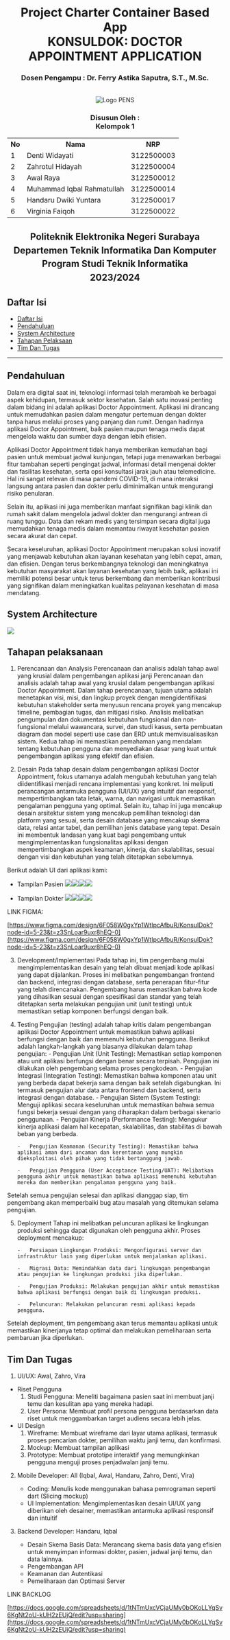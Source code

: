 <div align="center">
  <h1 style="text-align: center;font-weight: bold">Project Charter Container Based App<br>
KONSULDOK: DOCTOR APPOINTMENT  APPLICATION</h1>
  <h3 style="text-align: center;">Dosen Pengampu : Dr. Ferry Astika Saputra, S.T., M.Sc.</h3>
</div>
<br />
<div align="center">
  <img src="https://upload.wikimedia.org/wikipedia/id/4/44/Logo_PENS.png" alt="Logo PENS">
  <h3 style="text-align: center;">Disusun Oleh : <br>Kelompok 1 </h3>
  <div style="align: center;">
    <table>
      <tr>
        <th>No</th>
        <th>Nama</th>
        <th>NRP</th>
      </tr>
      <tr>
        <td>1</td>
        <td>Denti Widayati</td>
        <td>3122500003</td>
      </tr>
      <tr>
        <td>2</td>
        <td>Zahrotul Hidayah</td>
        <td>3122500004</td>
      </tr>
      <tr>
        <td>3</td>
        <td>Awal Raya</td>
        <td>3122500012</td>
      </tr>
      <tr>
        <td>4</td>
        <td>Muhammad Iqbal Rahmatullah</td>
        <td>3122500014</td>
      </tr>
      <tr>
        <td>5</td>
        <td>Handaru Dwiki Yuntara</td>
        <td>3122500017</td>
      </tr>
      <tr>
        <td>6</td>
        <td>Virginia Faiqoh</td>
        <td>3122500022</td>
      </tr>
      </tr>
    </table>
  </div>

<h2 style="text-align: center;line-height: 1.5">Politeknik Elektronika Negeri Surabaya<br>Departemen Teknik Informatika Dan Komputer<br>Program Studi Teknik Informatika<br>2023/2024</h2>
</div>

## Daftar Isi

- [Daftar Isi](#daftar-isi)
- [Pendahuluan](#pendahuluan)
- [System Architecture](#system-architecture)
- [Tahapan Pelaksaan](#tahapan-pelaksaan)
- [Tim Dan Tugas](#tim-dan-tugas)

<hr>

## Pendahuluan

Dalam era digital saat ini, teknologi informasi telah merambah ke berbagai aspek kehidupan, termasuk sektor kesehatan. Salah satu inovasi penting dalam bidang ini adalah aplikasi Doctor Appointment. Aplikasi ini dirancang untuk memudahkan pasien dalam mengatur pertemuan dengan dokter tanpa harus melalui proses yang panjang dan rumit. Dengan hadirnya aplikasi Doctor Appointment, baik pasien maupun tenaga medis dapat mengelola waktu dan sumber daya dengan lebih efisien.

Aplikasi Doctor Appointment tidak hanya memberikan kemudahan bagi pasien untuk membuat jadwal kunjungan, tetapi juga menawarkan berbagai fitur tambahan seperti pengingat jadwal, informasi detail mengenai dokter dan fasilitas kesehatan, serta opsi konsultasi jarak jauh atau telemedicine. Hal ini sangat relevan di masa pandemi COVID-19, di mana interaksi langsung antara pasien dan dokter perlu diminimalkan untuk mengurangi risiko penularan.

Selain itu, aplikasi ini juga memberikan manfaat signifikan bagi klinik dan rumah sakit dalam mengelola jadwal dokter dan mengurangi antrean di ruang tunggu. Data dan rekam medis yang tersimpan secara digital juga memudahkan tenaga medis dalam memantau riwayat kesehatan pasien secara akurat dan cepat.

Secara keseluruhan, aplikasi Doctor Appointment merupakan solusi inovatif yang menjawab kebutuhan akan layanan kesehatan yang lebih cepat, aman, dan efisien. Dengan terus berkembangnya teknologi dan meningkatnya kebutuhan masyarakat akan layanan kesehatan yang lebih baik, aplikasi ini memiliki potensi besar untuk terus berkembang dan memberikan kontribusi yang signifikan dalam meningkatkan kualitas pelayanan kesehatan di masa mendatang.

## System Architecture

**![](https://lh7-us.googleusercontent.com/MakIIki57u_Tk3sO8DW6e3Nx1POS-fchx2G4tk3gg75DIlQl30Qo18Gp6utcBdSK0puVZhe6ivSiwScnRmtsiRumCZn4aKMqVEfruqA3SKKpjr92HHwog0oP3PMX8dsMKCdaDXm9QR5LJgXF_jXhVP8)**

## Tahapan pelaksanaan

1.  Perencanaan dan Analysis
    Perencanaan dan analisis adalah tahap awal yang krusial dalam pengembangan aplikasi janji Perencanaan dan analisis adalah tahap awal yang krusial dalam pengembangan aplikasi Doctor Appointment. Dalam tahap perencanaan, tujuan utama adalah menetapkan visi, misi, dan lingkup proyek dengan mengidentifikasi kebutuhan stakeholder serta menyusun rencana proyek yang mencakup timeline, pembagian tugas, dan mitigasi risiko. Analisis melibatkan pengumpulan dan dokumentasi kebutuhan fungsional dan non-fungsional melalui wawancara, survei, dan studi kasus, serta pembuatan diagram dan model seperti use case dan ERD untuk memvisualisasikan sistem. Kedua tahap ini memastikan pemahaman yang mendalam tentang kebutuhan pengguna dan menyediakan dasar yang kuat untuk pengembangan aplikasi yang efektif dan efisien.

2.  Desain
    Pada tahap desain dalam pengembangan aplikasi Doctor Appointment, fokus utamanya adalah mengubah kebutuhan yang telah diidentifikasi menjadi rencana implementasi yang konkret. Ini meliputi perancangan antarmuka pengguna (UI/UX) yang intuitif dan responsif, mempertimbangkan tata letak, warna, dan navigasi untuk memastikan pengalaman pengguna yang optimal. Selain itu, tahap ini juga mencakup desain arsitektur sistem yang mencakup pemilihan teknologi dan platform yang sesuai, serta desain database yang mencakup skema data, relasi antar tabel, dan pemilihan jenis database yang tepat. Desain ini membentuk landasan yang kuat bagi pengembang untuk mengimplementasikan fungsionalitas aplikasi dengan mempertimbangkan aspek keamanan, kinerja, dan skalabilitas, sesuai dengan visi dan kebutuhan yang telah ditetapkan sebelumnya.

Berikut adalah UI dari aplikasi kami:

- Tampilan Pasien
  ![](https://lh7-us.googleusercontent.com/Oq5wrJYqE6tdcNyllt11cqMljiB2VFSM5031W0KOsC6HDXVvdfWoaCCi6wjekn25iaz9PaNUFEHEULiJl0xnKcHodb7gLc3Df2riS8z2G8RH1w5opdfPgb6I7vGcM-l4JIGHIJ4m1vbP_RiV7GmiNBE)![](https://lh7-us.googleusercontent.com/sriLF2EJexzGcCQ558XQYOcbcNJOFxv4POOUddVWKBGdQmU23GxYQ-MRNjZUXZNd85xAu34n56VZJS6PYrUlqEiPvE5woXT7uORTtw2_Cw69BEiX3NXVnLbQvUfjEvEa7TFZ8ARGUlmjtVNHl3ssjZg)![](https://lh7-us.googleusercontent.com/HiwuEe9nzQPTwXyoZRlS4uCEtpIbFxIGqGi0P6ILUrZKjlwSglY6oDBHdHwA5dABpch-krORXLIPjFljyJTCR2RgX0JHqsg57OMhorj7-r26ONo9uITBEY26BQA7NeQ8yF94w85t5ZKQAGvDC66OTVo)![](https://lh7-us.googleusercontent.com/Uy79_bUUFma0BJrObXVMdfKkO8tpCk0pzYtrsAPNotMNtH14ySBUCXCLmcmGSswFGH2CgxRY7QnXT60SVqwj5JrYan91yksRsDJ5tnzuHy61Q-1MHkTtd1cQZje5UkoXs0MQ_yhvbU2kuXNpEPU_E7k)

- Tampilan Dokter
  ![](https://lh7-us.googleusercontent.com/GAw_T7PWJD8yFuu5hGYC5qli1moMwZy4f1nzQYkolq7msAbpldq39PW4mhpr9kl2R-korwHpAC3KpkJus2PPpzMU4uswGFKPb46TDyfecYaK5i8hrH-NGCFtuTUZZKRfVFM1_62oLAXRJnaYuonv290)![](https://lh7-us.googleusercontent.com/5Ankmz0HW_PXhITRYMV3nwB81EIWRhB4cEAGflpbn8dl360KMWCUrvjwAd56QJIGyLP7ItRBcJjobKfxs08AdC8SyfRm9IfsWHzKpJJq5Ms0M59JSp_ayL8FwNdDQoVuGPXEP7CFzMXRQfIlbdAejhc)![](https://lh7-us.googleusercontent.com/HiwuEe9nzQPTwXyoZRlS4uCEtpIbFxIGqGi0P6ILUrZKjlwSglY6oDBHdHwA5dABpch-krORXLIPjFljyJTCR2RgX0JHqsg57OMhorj7-r26ONo9uITBEY26BQA7NeQ8yF94w85t5ZKQAGvDC66OTVo)![](https://lh7-us.googleusercontent.com/7EeOi6mYnD85Nl-c_L7ych6B6wr_vQUMZqpyRgSNoiUHeO19EbeGbaHltVGQFG_V0EfguvfxTPgvP1DzR5B-ypiI8egPGiGw9FTvd27mQBVs9gXDQ5wnSQo372ZQCiYJB7WlOFSWvbnl0TSXfO3P9M0)

LINK FIGMA:

[https://www.figma.com/design/6F058W0gxYp1WtIpcAfbuR/KonsulDok?node-id=5-23&t=z3SnLoar9uxr8hEQ-0](https://www.figma.com/design/6F058W0gxYp1WtIpcAfbuR/KonsulDok?node-id=5-23&t=z3SnLoar9uxr8hEQ-0)

3.  Development/Implementasi
    Pada tahap ini, tim pengembang mulai mengimplementasikan desain yang telah dibuat menjadi kode aplikasi yang dapat dijalankan. Proses ini melibatkan pengembangan frontend dan backend, integrasi dengan database, serta penerapan fitur-fitur yang telah direncanakan. Pengembang harus memastikan bahwa kode yang dihasilkan sesuai dengan spesifikasi dan standar yang telah ditetapkan serta melakukan pengujian unit (unit testing) untuk memastikan setiap komponen berfungsi dengan baik.

4.  Testing
    Pengujian (testing) adalah tahap kritis dalam pengembangan aplikasi Doctor Appointment untuk memastikan bahwa aplikasi berfungsi dengan baik dan memenuhi kebutuhan pengguna. Berikut adalah langkah-langkah yang biasanya dilakukan dalam tahap pengujian: - Pengujian Unit (Unit Testing): Memastikan setiap komponen atau unit aplikasi berfungsi dengan benar secara terpisah. Pengujian ini dilakukan oleh pengembang selama proses pengkodean. - Pengujian Integrasi (Integration Testing): Memastikan bahwa komponen atau unit yang berbeda dapat bekerja sama dengan baik setelah digabungkan. Ini termasuk pengujian alur data antara frontend dan backend, serta integrasi dengan database. - Pengujian Sistem (System Testing): Menguji aplikasi secara keseluruhan untuk memastikan bahwa semua fungsi bekerja sesuai dengan yang diharapkan dalam berbagai skenario penggunaan. - Pengujian Kinerja (Performance Testing): Mengukur kinerja aplikasi dalam hal kecepatan, skalabilitas, dan stabilitas di bawah beban yang berbeda.

        -   Pengujian Keamanan (Security Testing): Memastikan bahwa aplikasi aman dari ancaman dan kerentanan yang mungkin dieksploitasi oleh pihak yang tidak bertanggung jawab.

        -   Pengujian Pengguna (User Acceptance Testing/UAT): Melibatkan pengguna akhir untuk memastikan bahwa aplikasi memenuhi kebutuhan mereka dan memberikan pengalaman pengguna yang baik.

Setelah semua pengujian selesai dan aplikasi dianggap siap, tim pengembang akan memperbaiki bug atau masalah yang ditemukan selama pengujian.

5.  Deployment
    Tahap ini melibatkan peluncuran aplikasi ke lingkungan produksi sehingga dapat digunakan oleh pengguna akhir. Proses deployment mencakup:

        -   Persiapan Lingkungan Produksi: Mengonfigurasi server dan infrastruktur lain yang diperlukan untuk menjalankan aplikasi.

        -   Migrasi Data: Memindahkan data dari lingkungan pengembangan atau pengujian ke lingkungan produksi jika diperlukan.

        -   Pengujian Produksi: Melakukan pengujian akhir untuk memastikan bahwa aplikasi berfungsi dengan baik di lingkungan produksi.

        -   Peluncuran: Melakukan peluncuran resmi aplikasi kepada pengguna.

Setelah deployment, tim pengembang akan terus memantau aplikasi untuk memastikan kinerjanya tetap optimal dan melakukan pemeliharaan serta pembaruan jika diperlukan.

## Tim Dan Tugas

1.  UI/UX: Awal, Zahro, Vira

- Riset Pengguna
  1.  Studi Pengguna: Meneliti bagaimana pasien saat ini membuat janji temu dan kesulitan apa yang mereka hadapi.
  2.  User Persona: Membuat profil persona pengguna berdasarkan data riset untuk menggambarkan target audiens secara lebih jelas.
- UI Design
  1.  Wireframe: Membuat wireframe dari layar utama aplikasi, termasuk proses pencarian dokter, pemilihan waktu janji temu, dan konfirmasi.
  2.  Mockup: Membuat tampilan aplikasi
  3.  Prototype: Membuat prototipe interaktif yang memungkinkan pengguna menguji proses penjadwalan janji temu.

2. Mobile Developer: All (Iqbal, Awal, Handaru, Zahro, Denti, Vira)

   - Coding: Menulis kode menggunakan bahasa pemrograman seperti dart (Slicing mockup)
   - UI Implementation: Mengimplementasikan desain UI/UX yang diberikan oleh desainer, memastikan antarmuka aplikasi responsif dan intuitif

3. Backend Developer: Handaru, Iqbal
   - Desain Skema Basis Data: Merancang skema basis data yang efisien untuk menyimpan informasi dokter, pasien, jadwal janji temu, dan data lainnya.
   - Pengembangan API
   - Keamanan dan Autentikasi
   - Pemeliharaan dan Optimasi Server

LINK BACKLOG

[https://docs.google.com/spreadsheets/d/1tNTmUxcVCjaUMy0bOKoLLYqSv6KgNt2oU-kUH2zEUjQ/edit?usp=sharing](https://docs.google.com/spreadsheets/d/1tNTmUxcVCjaUMy0bOKoLLYqSv6KgNt2oU-kUH2zEUjQ/edit?usp=sharing)
